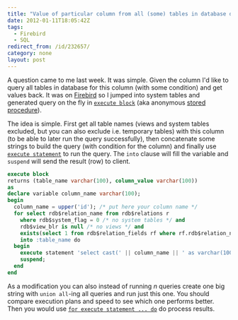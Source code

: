 ```yaml
---
title: "Value of particular column from all (some) tables in database dynamically in Firebird"
date: 2012-01-11T18:05:42Z
tags:
  - Firebird
  - SQL
redirect_from: /id/232657/
category: none
layout: post
---
```

A question came to me last week. It was simple. Given the column I'd like to query all tables in database for this column (with some condition) and get values back. It was on [Firebird][1] so I jumped into system tables and generated query on the fly in [`execute block`][2] (aka anonymous [stored procedure][3]).

The idea is simple. First get all table names (views and system tables excluded, but you can also exclude i.e. temporary tables) with this column (to be able to later run the query successfully), then concatenate some strings to build the query (with condition for the column) and finally use [`execute statement`][4] to run the query. The `into` clause will fill the variable and `suspend` will send the result (row) to client.

```sql
execute block
returns (table_name varchar(100), column_value varchar(100))
as
declare variable column_name varchar(100);
begin
  column_name = upper('id'); /* put here your column name */
  for select rdb$relation_name from rdb$relations r
    where rdb$system_flag = 0 /* no system tables */ and
    rdb$view_blr is null /* no views */ and
    exists(select 1 from rdb$relation_fields rf where rf.rdb$relation_name = r.rdb$relation_name and rf.rdb$field_name = :column_name)
    into :table_name do
  begin
    execute statement 'select cast(' || column_name || ' as varchar(100)) from ' || table_name || ' where /* put your condition here */' into :column_value;
    suspend;
  end
end
```

As a modification you can also instead of running _n_ queries create one big string with `union all`-ing all queries and run just this one. You should compare execution plans and speed to see which one performs better. Then you would use [`for execute statement ... do`][5] do process results.

[1]: http://www.firebirdsql.org
[2]: http://www.firebirdsql.org/file/documentation/reference_manuals/reference_material/html/langrefupd25-execblock.html
[3]: http://en.wikipedia.org/wiki/Stored_procedure
[4]: http://www.firebirdsql.org/file/documentation/reference_manuals/reference_material/html/langrefupd25-psql-execstat.html
[5]: http://www.firebirdsql.org/file/documentation/reference_manuals/reference_material/html/langrefupd25-psql-forexecstatdo.html